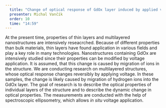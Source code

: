 ```yaml
---
  title: "Change of optical response of GdOx layer induced by applied voltage"
  presenter: Michal Vančík
  order: 10
  time: "14:59"
---
```

At the present time, properties of thin layers and multilayered nanostructures are intensively reseacrched. Because of different properties than bulk materials, thin layers have found application in various fields and play a key role in many technologies. Nanostructures containing GdOx are intensively studied since their properties can be modified by voltage application. It is assumed, that this change is caused by migration of ions in the structure. We are conducting research on multilayered structures, whose optical response changes reversibly by applying voltage. In these samples, the change is likely caused by migration of hydrogen ions into the GdOx layer. The goal of research is to describe the optical properties of individual layers of the structure and to describe the dynamic change in optical properties. The measurements are conducted with the help of spectroscopic ellipsometry, which allows *in situ* voltage application.
